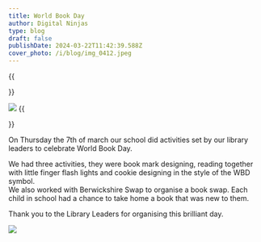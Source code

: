 ```yaml
---
title: World Book Day
author: Digital Ninjas
type: blog
draft: false
publishDate: 2024-03-22T11:42:39.588Z
cover_photo: /i/blog/img_0412.jpeg
---
```

{{<aside side="right">}}


![](/i/blog/img_0410.jpeg)
{{</aside>}}

On Thursday the 7th of march our school did activities set by our library leaders to celebrate World Book Day. 

We had three activities, they were book mark designing, reading together with little finger flash lights and cookie designing in the style of the WBD symbol. \
We also worked with Berwickshire Swap to organise a book swap. Each child in school had a chance to take home a book that was new to them. 

Thank you to the Library Leaders for organising this brilliant day. 

![](/i/blog/img_0411.jpeg)
